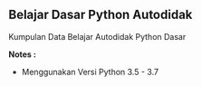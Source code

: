 ## Belajar Dasar Python Autodidak

Kumpulan Data Belajar Autodidak Python Dasar

<b>Notes : </b>

- Menggunakan Versi Python 3.5 - 3.7
